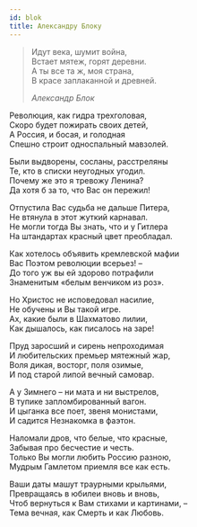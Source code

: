```yaml
---
id: blok
title: Александру Блоку
---
```


> Идут века, шумит война,\
> Встает мятеж, горят деревни.\
> А ты все та ж, моя страна,\
> В красе заплаканной и древней.
>
> _Александр Блок_

Революция, как гидра трехголовая,\
Скоро будет пожирать своих детей,\
А Россия, и босая, и голодная\
Спешно строит односпальный мавзолей.

Были выдворены, сосланы, расстреляны\
Те, кто в списки неугодных угодил.\
Почему же это я тревожу Ленина?\
Да хотя б за то, что Вас он пережил!

Отпустила Вас судьба не дальше Питера,\
Не втянула в этот жуткий карнавал.\
Не могли тогда Вы знать, что и у Гитлера\
На штандартах красный цвет преобладал.

Как хотелось объявить кремлевской мафии\
Вас Поэтом революции всерьез! –\
До того уж вы ей здорово потрафили\
Знаменитым «белым венчиком из роз».

Но Христос не исповедовал насилие,\
Не обучены и Вы такой игре.\
Ах, какие были в Шахматово лилии,\
Как дышалось, как писалось на заре!

Пруд заросший и сирень непроходимая\
И любительских премьер мятежный жар,\
Воля дикая, восторг, поля озимые,\
И под старой липой вечный самовар.

А у Зимнего – ни мата и ни выстрелов,\
В тупике запломбированный вагон.\
И цыганка все поет, звеня монистами,\
И садится Незнакомка в фаэтон.

Наломали дров, что белые, что красные,\
Забывая про бесчестие и честь.\
Только Вы могли любить Россию разною,\
Мудрым Гамлетом приемля все как есть.

Ваши даты машут траурными крыльями,\
Превращаясь в юбилеи вновь и вновь,\
Чтоб вернуться к Вам стихами и картинами, –\
Тема вечная, как Смерть и как Любовь.
